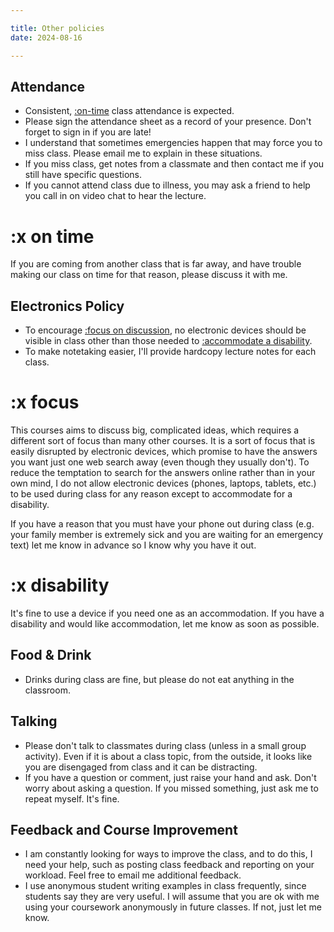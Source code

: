 ```yaml
---

title: Other policies
date: 2024-08-16

---
```


## Attendance

- Consistent, [:on-time](#x-on-time) class attendance is expected.
- Please sign the attendance sheet as a record of your presence. Don't forget to sign in if you are late!
- I understand that sometimes emergencies happen that may force you to miss class. Please email me to explain in these situations.
- If you miss class, get notes from a classmate and then contact me if you still have specific questions.
- If you cannot attend class due to illness, you may ask a friend to help you call in on video chat to hear the lecture.

# :x on time

If you are coming from another class that is far away, and have trouble making our class on time for that reason, please discuss it with me.

## Electronics Policy

- To encourage [:focus on discussion](#x-focus), no electronic devices should be visible in class other than those needed to [:accommodate a disability](#x-disability).
- To make notetaking easier, I'll provide hardcopy lecture notes for each class.

# :x focus

This courses aims to discuss big, complicated ideas, which requires a different sort of focus than many other courses. It is a sort of focus that is easily disrupted by electronic devices, which promise to have the answers you want just one web search away (even though they usually don't). To reduce the temptation to search for the answers online rather than in your own mind, I do not allow electronic devices (phones, laptops, tablets, etc.) to be used during class for any reason except to accommodate for a disability.

If you have a reason that you must have your phone out during class (e.g. your family member is extremely sick and you are waiting for an emergency text) let me know in advance so I know why you have it out.

# :x disability

It's fine to use a device if you need one as an accommodation. If you have a disability and would like accommodation, let me know as soon as possible.

## Food & Drink

- Drinks during class are fine, but please do not eat anything in the classroom.

## Talking

- Please don't talk to classmates during class (unless in a small group activity). Even if it is about a class topic, from the outside, it looks like you are disengaged from class and it can be distracting.
- If you have a question or comment, just raise your hand and ask. Don't worry about asking a question. If you missed something, just ask me to repeat myself. It's fine.

## Feedback and Course Improvement

- I am constantly looking for ways to improve the class, and to do this, I need your help, such as posting class feedback and reporting on your workload. Feel free to email me additional feedback.
- I use anonymous student writing examples in class frequently, since students say they are very useful. I will assume that you are ok with me using your coursework anonymously in future classes. If not, just let me know.

